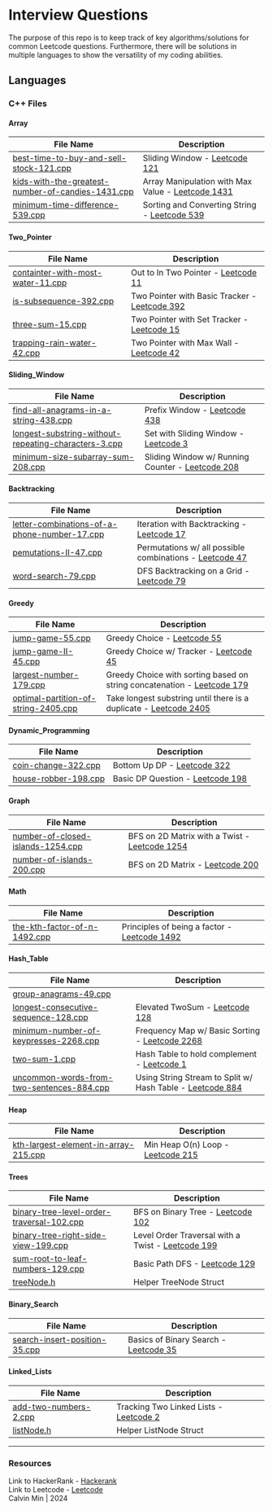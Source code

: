 # Interview Questions
The purpose of this repo is to keep track of key algorithms/solutions for common Leetcode questions. Furthermore, there will be solutions in multiple languages to show the versatility of my coding abilities.
## Languages
### C++ Files
#### Array

| File Name | Description |
|---|---|
| [best-time-to-buy-and-sell-stock-121.cpp](https://github.com/Calvinjmin/Interview_Questions/blob/main/C%2B%2B/Array/best-time-to-buy-and-sell-stock-121.cpp) |  Sliding Window - [Leetcode 121](https://leetcode.com/problems/best-time-to-buy-and-sell-stock/description/) |
| [kids-with-the-greatest-number-of-candies-1431.cpp](https://github.com/Calvinjmin/Interview_Questions/blob/main/C%2B%2B/Array/kids-with-the-greatest-number-of-candies-1431.cpp) |  Array Manipulation with Max Value - [Leetcode 1431](https://leetcode.com/problems/kids-with-the-greatest-number-of-candies/description/) |
| [minimum-time-difference-539.cpp](https://github.com/Calvinjmin/Interview_Questions/blob/main/C%2B%2B/Array/minimum-time-difference-539.cpp) |  Sorting and Converting String - [Leetcode 539](https://leetcode.com/problems/minimum-time-difference/description/) |

#### Two_Pointer

| File Name | Description |
|---|---|
| [containter-with-most-water-11.cpp](https://github.com/Calvinjmin/Interview_Questions/blob/main/C%2B%2B/Two_Pointer/containter-with-most-water-11.cpp) |  Out to In Two Pointer - [Leetcode 11](https://leetcode.com/problems/container-with-most-water/description/) |
| [is-subsequence-392.cpp](https://github.com/Calvinjmin/Interview_Questions/blob/main/C%2B%2B/Two_Pointer/is-subsequence-392.cpp) |  Two Pointer with Basic Tracker - [Leetcode 392](https://leetcode.com/problems/is-subsequence/description/) |
| [three-sum-15.cpp](https://github.com/Calvinjmin/Interview_Questions/blob/main/C%2B%2B/Two_Pointer/three-sum-15.cpp) |  Two Pointer with Set Tracker - [Leetcode 15](https://leetcode.com/problems/3sum/) |
| [trapping-rain-water-42.cpp](https://github.com/Calvinjmin/Interview_Questions/blob/main/C%2B%2B/Two_Pointer/trapping-rain-water-42.cpp) |  Two Pointer with Max Wall - [Leetcode 42](https://leetcode.com/problems/trapping-rain-water/description/) |

#### Sliding_Window

| File Name | Description |
|---|---|
| [find-all-anagrams-in-a-string-438.cpp](https://github.com/Calvinjmin/Interview_Questions/blob/main/C%2B%2B/Sliding_Window/find-all-anagrams-in-a-string-438.cpp) |  Prefix Window - [Leetcode 438](https://leetcode.com/problems/find-all-anagrams-in-a-string/description/) |
| [longest-substring-without-repeating-characters-3.cpp](https://github.com/Calvinjmin/Interview_Questions/blob/main/C%2B%2B/Sliding_Window/longest-substring-without-repeating-characters-3.cpp) |  Set with Sliding Window - [Leetcode 3](https://leetcode.com/problems/longest-substring-without-repeating-characters/) |
| [minimum-size-subarray-sum-208.cpp](https://github.com/Calvinjmin/Interview_Questions/blob/main/C%2B%2B/Sliding_Window/minimum-size-subarray-sum-208.cpp) |  Sliding Window w/ Running Counter - [Leetcode 208](https://leetcode.com/problems/minimum-size-subarray-sum/description/) |

#### Backtracking

| File Name | Description |
|---|---|
| [letter-combinations-of-a-phone-number-17.cpp](https://github.com/Calvinjmin/Interview_Questions/blob/main/C%2B%2B/Backtracking/letter-combinations-of-a-phone-number-17.cpp) |  Iteration with Backtracking - [Leetcode 17](https://leetcode.com/problems/letter-combinations-of-a-phone-number/description) |
| [pemutations-II-47.cpp](https://github.com/Calvinjmin/Interview_Questions/blob/main/C%2B%2B/Backtracking/pemutations-II-47.cpp) |  Permutations w/ all possible combinations - [Leetcode 47](https://leetcode.com/problems/permutations-ii/) |
| [word-search-79.cpp](https://github.com/Calvinjmin/Interview_Questions/blob/main/C%2B%2B/Backtracking/word-search-79.cpp) |  DFS Backtracking on a Grid - [Leetcode 79](https://leetcode.com/problems/word-search/description/) |

#### Greedy

| File Name | Description |
|---|---|
| [jump-game-55.cpp](https://github.com/Calvinjmin/Interview_Questions/blob/main/C%2B%2B/Greedy/jump-game-55.cpp) |  Greedy Choice - [Leetcode 55](https://leetcode.com/problems/jump-game/description/) |
| [jump-game-II-45.cpp](https://github.com/Calvinjmin/Interview_Questions/blob/main/C%2B%2B/Greedy/jump-game-II-45.cpp) |  Greedy Choice w/ Tracker - [Leetcode 45](https://leetcode.com/problems/jump-game-ii/description/) |
| [largest-number-179.cpp](https://github.com/Calvinjmin/Interview_Questions/blob/main/C%2B%2B/Greedy/largest-number-179.cpp) |  Greedy Choice with sorting based on string concatenation - [Leetcode 179](https://leetcode.com/problems/largest-number/description/) |
| [optimal-partition-of-string-2405.cpp](https://github.com/Calvinjmin/Interview_Questions/blob/main/C%2B%2B/Greedy/optimal-partition-of-string-2405.cpp) |  Take longest substring until there is a duplicate - [Leetcode 2405](https://leetcode.com/problems/optimal-partition-of-string/description/) |

#### Dynamic_Programming

| File Name | Description |
|---|---|
| [coin-change-322.cpp](https://github.com/Calvinjmin/Interview_Questions/blob/main/C%2B%2B/Dynamic_Programming/coin-change-322.cpp) |  Bottom Up DP - [Leetcode 322](https://leetcode.com/problems/coin-change/description/) |
| [house-robber-198.cpp](https://github.com/Calvinjmin/Interview_Questions/blob/main/C%2B%2B/Dynamic_Programming/house-robber-198.cpp) |  Basic DP Question - [Leetcode 198](https://leetcode.com/problems/house-robber/description/) |

#### Graph

| File Name | Description |
|---|---|
| [number-of-closed-islands-1254.cpp](https://github.com/Calvinjmin/Interview_Questions/blob/main/C%2B%2B/Graph/number-of-closed-islands-1254.cpp) |  BFS on 2D Matrix with a Twist - [Leetcode 1254](https://leetcode.com/problems/number-of-closed-islands/) |
| [number-of-islands-200.cpp](https://github.com/Calvinjmin/Interview_Questions/blob/main/C%2B%2B/Graph/number-of-islands-200.cpp) |  BFS on 2D Matrix - [Leetcode 200](https://leetcode.com/problems/number-of-islands/) |

#### Math

| File Name | Description |
|---|---|
| [the-kth-factor-of-n-1492.cpp](https://github.com/Calvinjmin/Interview_Questions/blob/main/C%2B%2B/Math/the-kth-factor-of-n-1492.cpp) |  Principles of being a factor - [Leetcode 1492](https://leetcode.com/problems/the-kth-factor-of-n/description/) |

#### Hash_Table

| File Name | Description |
|---|---|
| [group-anagrams-49.cpp](https://github.com/Calvinjmin/Interview_Questions/blob/main/C%2B%2B/Hash_Table/group-anagrams-49.cpp) |  |
| [longest-consecutive-sequence-128.cpp](https://github.com/Calvinjmin/Interview_Questions/blob/main/C%2B%2B/Hash_Table/longest-consecutive-sequence-128.cpp) |  Elevated TwoSum - [Leetcode 128](https://leetcode.com/problems/longest-consecutive-sequence/) |
| [minimum-number-of-keypresses-2268.cpp](https://github.com/Calvinjmin/Interview_Questions/blob/main/C%2B%2B/Hash_Table/minimum-number-of-keypresses-2268.cpp) |  Frequency Map w/ Basic Sorting - [Leetcode 2268](https://leetcode.com/problems/minimum-number-of-keypresses/description/) |
| [two-sum-1.cpp](https://github.com/Calvinjmin/Interview_Questions/blob/main/C%2B%2B/Hash_Table/two-sum-1.cpp) |  Hash Table to hold complement - [Leetcode 1](https://leetcode.com/problems/two-sum/) |
| [uncommon-words-from-two-sentences-884.cpp](https://github.com/Calvinjmin/Interview_Questions/blob/main/C%2B%2B/Hash_Table/uncommon-words-from-two-sentences-884.cpp) |  Using String Stream to Split w/ Hash Table - [Leetcode 884](https://leetcode.com/problems/uncommon-words-from-two-sentences/description/) |

#### Heap

| File Name | Description |
|---|---|
| [kth-largest-element-in-array-215.cpp](https://github.com/Calvinjmin/Interview_Questions/blob/main/C%2B%2B/Heap/kth-largest-element-in-array-215.cpp) |  Min Heap O(n) Loop - [Leetcode 215](https://leetcode.com/problems/kth-largest-element-in-an-array/description/) |

#### Trees

| File Name | Description |
|---|---|
| [binary-tree-level-order-traversal-102.cpp](https://github.com/Calvinjmin/Interview_Questions/blob/main/C%2B%2B/Trees/binary-tree-level-order-traversal-102.cpp) |  BFS on Binary Tree - [Leetcode 102](https://leetcode.com/problems/binary-tree-level-order-traversal/description) |
| [binary-tree-right-side-view-199.cpp](https://github.com/Calvinjmin/Interview_Questions/blob/main/C%2B%2B/Trees/binary-tree-right-side-view-199.cpp) |  Level Order Traversal with a Twist - [Leetcode 199](https://leetcode.com/problems/binary-tree-right-side-view/description/) |
| [sum-root-to-leaf-numbers-129.cpp](https://github.com/Calvinjmin/Interview_Questions/blob/main/C%2B%2B/Trees/sum-root-to-leaf-numbers-129.cpp) |  Basic Path DFS - [Leetcode 129](https://leetcode.com/problems/sum-root-to-leaf-numbers/) |
| [treeNode.h](https://github.com/Calvinjmin/Interview_Questions/blob/main/C%2B%2B/Trees/treeNode.h) |  Helper TreeNode Struct |

#### Binary_Search

| File Name | Description |
|---|---|
| [search-insert-position-35.cpp](https://github.com/Calvinjmin/Interview_Questions/blob/main/C%2B%2B/Binary_Search/search-insert-position-35.cpp) |  Basics of Binary Search - [Leetcode 35](https://leetcode.com/problems/search-insert-position/description) |

#### Linked_Lists

| File Name | Description |
|---|---|
| [add-two-numbers-2.cpp](https://github.com/Calvinjmin/Interview_Questions/blob/main/C%2B%2B/Linked_Lists/add-two-numbers-2.cpp) |  Tracking Two Linked Lists - [Leetcode 2](https://leetcode.com/problems/add-two-numbers/description/) |
| [listNode.h](https://github.com/Calvinjmin/Interview_Questions/blob/main/C%2B%2B/Linked_Lists/listNode.h) |  Helper ListNode Struct |

---
### Resources
Link to HackerRank - [Hackerank](https://www.hackerrank.com/) <br />
Link to Leetcode - [Leetcode](https://leetcode.com/) <br />
Calvin Min | 2024
